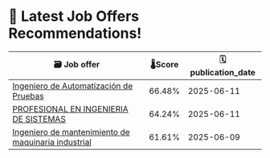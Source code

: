 # 🚀 Latest Job Offers Recommendations!
| 🗃️ **Job offer** | 🌡️**Score** | 🗓️ **publication_date** |
|---|---|---|
| [Ingeniero de Automatización de Pruebas](https://co.linkedin.com/jobs/view/ingeniero-de-automatizaci%C3%B3n-de-pruebas-at-neoris-4248388489) | 66.48% | 2025-06-11 |
| [PROFESIONAL EN INGENIERIA DE SISTEMAS](https://co.linkedin.com/jobs/view/profesional-en-ingenieria-de-sistemas-at-gesti%C3%B3n-8-4248604654) | 64.24% | 2025-06-11 |
| [Ingeniero de mantenimiento de maquinaria industrial](https://co.linkedin.com/jobs/view/ingeniero-de-mantenimiento-de-maquinaria-industrial-at-m%C3%A1s-empleo-andi-4247455719) | 61.61% | 2025-06-09 |
